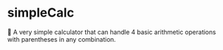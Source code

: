 # simpleCalc

:1234: A very simple calculator that can handle 4 basic arithmetic operations with parentheses in any combination.
